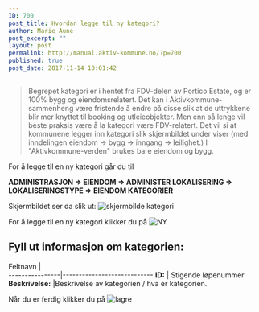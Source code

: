 ```yaml
---
ID: 700
post_title: Hvordan legge til ny kategori?
author: Marie Aune
post_excerpt: ""
layout: post
permalink: http://manual.aktiv-kommune.no/?p=700
published: true
post_date: 2017-11-14 10:01:42
---
```

>Begrepet kategori er i hentet fra FDV-delen av Portico Estate, og er 100% bygg og eiendomsrelatert. Det kan i Aktivkommune-sammenheng være fristende å endre på disse slik at de uttrykkene blir mer knyttet til booking og utleieobjekter. Men enn så lenge vil beste praksis være å la kategori være FDV-relatert. Det vil si at kommunene legger inn kategori slik skjermbildet under viser (med inndelingen eiendom -> bygg -> inngang -> leilighet.) I "Aktivkommune-verden" brukes bare eiendom og bygg.

For å legge til en ny kategori går du til

<strong>ADMINISTRASJON => EIENDOM => ADMINISTER LOKALISERING => LOKALISERINGSTYPE => EIENDOM KATEGORIER</strong>

Skjermbildet ser da slik ut:
![skjermbilde kategori](http://manual.aktiv-kommune.no/wp-content/uploads/2018/02/Skjermbildekategorier.png)

For å legge til en ny kategori klikker du på 
![NY](http://manual.aktiv-kommune.no/wp-content/uploads/2017/12/NY.png)

## Fyll ut informasjon om kategorien:
Feltnavn    |        
----------------|----------------------------
**ID:** | Stigende løpenummer
**Beskrivelse:** |Beskrivelse av kategorien / hva er kategorien.

Når du er ferdig klikker du på
![lagre](http://manual.aktiv-kommune.no/wp-content/uploads/2017/12/lagre.png)
